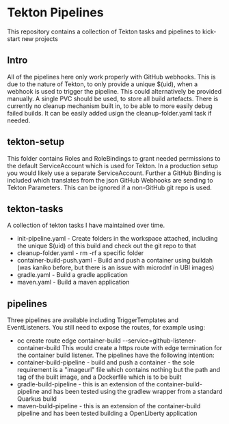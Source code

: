 # Tekton Pipelines
This repository contains a collection of Tekton tasks and pipelines to kick-start new projects

## Intro
All of the pipelines here only work properly with GitHub webhooks. This is due to the nature of Tekton, to only provide a unique $(uid), when a webhook is used to trigger the pipeline. This could alternatively be provided manually.
A single PVC should be used, to store all build artefacts. There is currently no cleanup mechanism built in, to be able to more easily debug failed builds. It can be easily added usign the cleanup-folder.yaml task if needed.

## tekton-setup
This folder contains Roles and RoleBindings to grant needed permissions to the default ServiceAccount which is used for Tekton. In a production setup you would likely use a separate ServiceAccount. Further a GitHub Binding is included which translates from the json GitHub Webhooks are sending to Tekton Parameters. This can be ignored if a non-GitHub git repo is used.

## tekton-tasks
A collection of tekton tasks I have maintained over time.
* init-pipeline.yaml - Create folders in the workspace attached, including the unique $(uid) of this build and check out the git repo to that
* cleanup-folder.yaml - rm -rf a specific folder
* container-build-push.yaml - Build and push a container using buildah (was kaniko before, but there is an issue with microdnf in UBI images)
* gradle.yaml - Build a gradle application
* maven.yaml - Build a maven application

## pipelines
Three pipelines are available including TriggerTemplates and EventListeners. You still need to expose the routes, for example using:
* oc create route edge container-build --service=github-listener-container-build
This would create a https route with edge termination for the container build listener. The pipelines have the following intention:
* container-build-pipeline - build and push a container - the sole requirement is a "imageurl" file which contains nothing but the path and tag of the built image, and a Dockerfile which is to be built
* gradle-build-pipeline - this is an extension of the container-build-pipeline and has been tested using the gradlew wrapper from a standard Quarkus build
* maven-build-pipeline - this is an extension of the container-build pipeline and has been tested building a OpenLiberty application
